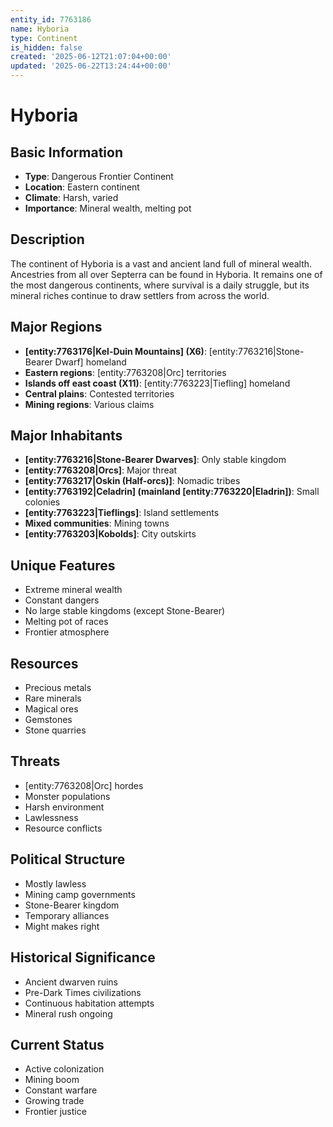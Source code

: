 ```yaml
---
entity_id: 7763186
name: Hyboria
type: Continent
is_hidden: false
created: '2025-06-12T21:07:04+00:00'
updated: '2025-06-22T13:24:44+00:00'
---
```


# Hyboria

## Basic Information

- **Type**: Dangerous Frontier Continent
- **Location**: Eastern continent
- **Climate**: Harsh, varied
- **Importance**: Mineral wealth, melting pot

## Description

The continent of Hyboria is a vast and ancient land full of mineral wealth. Ancestries from all over Septerra can be found in Hyboria. It remains one of the most dangerous continents, where survival is a daily struggle, but its mineral riches continue to draw settlers from across the world.

## Major Regions

- **[entity:7763176|Kel-Duin Mountains] (X6)**: [entity:7763216|Stone-Bearer Dwarf] homeland
- **Eastern regions**: [entity:7763208|Orc] territories
- **Islands off east coast (X11)**: [entity:7763223|Tiefling] homeland
- **Central plains**: Contested territories
- **Mining regions**: Various claims

## Major Inhabitants

- **[entity:7763216|Stone-Bearer Dwarves]**: Only stable kingdom
- **[entity:7763208|Orcs]**: Major threat
- **[entity:7763217|Oskin (Half-orcs)]**: Nomadic tribes
- **[entity:7763192|Celadrin] (mainland [entity:7763220|Eladrin])**: Small colonies
- **[entity:7763223|Tieflings]**: Island settlements
- **Mixed communities**: Mining towns
- **[entity:7763203|Kobolds]**: City outskirts

## Unique Features

- Extreme mineral wealth
- Constant dangers
- No large stable kingdoms (except Stone-Bearer)
- Melting pot of races
- Frontier atmosphere

## Resources

- Precious metals
- Rare minerals
- Magical ores
- Gemstones
- Stone quarries

## Threats

- [entity:7763208|Orc] hordes
- Monster populations
- Harsh environment
- Lawlessness
- Resource conflicts

## Political Structure

- Mostly lawless
- Mining camp governments
- Stone-Bearer kingdom
- Temporary alliances
- Might makes right

## Historical Significance

- Ancient dwarven ruins
- Pre-Dark Times civilizations
- Continuous habitation attempts
- Mineral rush ongoing

## Current Status

- Active colonization
- Mining boom
- Constant warfare
- Growing trade
- Frontier justice